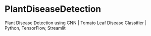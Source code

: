 # PlantDiseaseDetection
Plant Disease Detection using CNN | Tomato Leaf Disease Classifier | Python, TensorFlow, Streamlit
